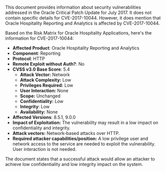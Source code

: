 This document provides information about security vulnerabilities addressed in the Oracle Critical Patch Update for July 2017. It does not contain specific details for CVE-2017-10044. However, it does mention that Oracle Hospitality Reporting and Analytics is affected by CVE-2017-10044.

Based on the Risk Matrix for Oracle Hospitality Applications, here's the information for CVE-2017-10044:

*   **Affected Product**: Oracle Hospitality Reporting and Analytics
*   **Component**: Reporting
*   **Protocol**: HTTP
*  **Remote Exploit without Auth?**: No
*   **CVSS v3.0 Base Score**: 5.4
    *   **Attack Vector:** Network
    *   **Attack Complexity:** Low
    *   **Privileges Required:** Low
    *   **User Interaction:** None
    *   **Scope:** Unchanged
    *   **Confidentiality:** Low
    *  **Integrity**: Low
    *   **Availability:** None
*   **Affected Versions**: 8.5.1, 9.0.0
*   **Impact of Exploitation:** The vulnerability may result in a low impact on confidentiality and integrity.
*   **Attack vectors:** Network-based attacks over HTTP.
*   **Required attacker capabilities/position:** A low privilege user and network access to the service are needed to exploit the vulnerability. User interaction is not needed.

The document states that a successful attack would allow an attacker to achieve low confidentiality and low integrity impact on the system.